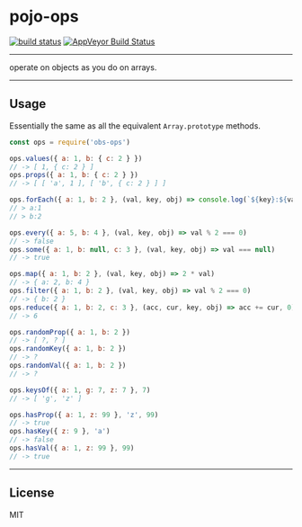 # pojo-ops

[![build status](http://img.shields.io/travis/chiefBiiko/object-ops.svg?style=flat)](http://travis-ci.org/chiefBiiko/object-ops) [![AppVeyor Build Status](https://ci.appveyor.com/api/projects/status/github/chiefBiiko/object-ops?branch=master&svg=true)](https://ci.appveyor.com/project/chiefBiiko/object-ops)

***

operate on objects as you do on arrays.

***

## Usage

Essentially the same as all the equivalent `Array.prototype` methods.

```js
const ops = require('obs-ops')

ops.values({ a: 1, b: { c: 2 } })
// -> [ 1, { c: 2 } ]
ops.props({ a: 1, b: { c: 2 } })
// -> [ [ 'a', 1 ], [ 'b', { c: 2 } ] ]

ops.forEach({ a: 1, b: 2 }, (val, key, obj) => console.log(`${key}:${val}`))
// > a:1
// > b:2

ops.every({ a: 5, b: 4 }, (val, key, obj) => val % 2 === 0)
// -> false
ops.some({ a: 1, b: null, c: 3 }, (val, key, obj) => val === null)
// -> true

ops.map({ a: 1, b: 2 }, (val, key, obj) => 2 * val)
// -> { a: 2, b: 4 }
ops.filter({ a: 1, b: 2 }, (val, key, obj) => val % 2 === 0)
// -> { b: 2 }
ops.reduce({ a: 1, b: 2, c: 3 }, (acc, cur, key, obj) => acc += cur, 0)
// -> 6

ops.randomProp({ a: 1, b: 2 })
// -> [ ?, ? ]
ops.randomKey({ a: 1, b: 2 })
// -> ?
ops.randomVal({ a: 1, b: 2 })
// -> ?

ops.keysOf({ a: 1, g: 7, z: 7 }, 7)
// -> [ 'g', 'z' ]

ops.hasProp({ a: 1, z: 99 }, 'z', 99)
// -> true
ops.hasKey({ z: 9 }, 'a')
// -> false
ops.hasVal({ a: 1, z: 99 }, 99)
// -> true
```

***

## License

MIT
